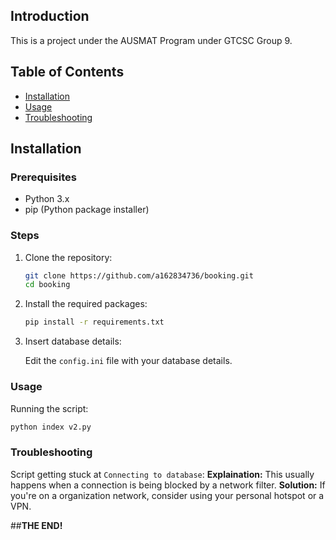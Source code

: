 ## Introduction
This is a project under the AUSMAT Program under GTCSC Group 9.

## Table of Contents

- [Installation](#steps)
- [Usage](#usage)
- [Troubleshooting](#troubleshooting)

## Installation

### Prerequisites

- Python 3.x
- pip (Python package installer)

### Steps

1. Clone the repository:

    ```bash
    git clone https://github.com/a162834736/booking.git
    cd booking
    ```

2. Install the required packages:

    ```bash
    pip install -r requirements.txt
    ```

3. Insert database details:
   
   Edit the ```config.ini``` file with your database details.
   
### Usage

Running the script:

   ```bash
   python index v2.py
   ```

### Troubleshooting

Script getting stuck at ```Connecting to database```:
    **Explaination:**
    This usually happens when a connection is being blocked by a network filter.
    **Solution:**
    If you're on a organization network, consider using your personal hotspot or a VPN.
    
##**THE END!**
